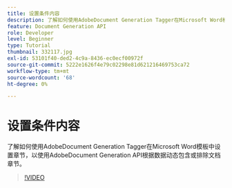 ```yaml
---
title: 设置条件内容
description: 了解如何使用AdobeDocument Generation Tagger在Microsoft Word模板中设置章节，以使用AdobeDocument Generation API根据数据动态包含或排除文档章节
feature: Document Generation API
role: Developer
level: Beginner
type: Tutorial
thumbnail: 332117.jpg
exl-id: 53101f40-ded2-4c9a-8436-ec0ecf00972f
source-git-commit: 5222e1626f4e79c02298e81d621216469753ca72
workflow-type: tm+mt
source-wordcount: '68'
ht-degree: 0%

---
```


# 设置条件内容

了解如何使用AdobeDocument Generation Tagger在Microsoft Word模板中设置章节，以使用AdobeDocument Generation API根据数据动态包含或排除文档章节。

>[!VIDEO](https://video.tv.adobe.com/v/3411735?hidetitle=true&captions=chi_hans)
